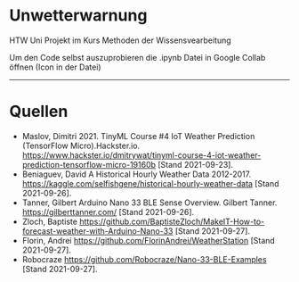 # Unwetterwarnung
HTW Uni Projekt im Kurs Methoden der Wissensvearbeitung

Um den Code selbst auszuprobieren die .ipynb Datei in Google Collab öffnen (Icon in der Datei)


---

# Quellen
* Maslov, Dimitri 2021. TinyML Course #4 IoT Weather Prediction (TensorFlow Micro).Hackster.io. https://www.hackster.io/dmitrywat/tinyml-course-4-iot-weather-prediction-tensorflow-micro-19160b [Stand 2021-09-23]. 
* Beniaguev, David A Historical Hourly Weather Data 2012-2017. https://kaggle.com/selfishgene/historical-hourly-weather-data [Stand 2021-09-26].
* Tanner, Gilbert Arduino Nano 33 BLE Sense Overview. Gilbert Tanner. https://gilberttanner.com/ [Stand 2021-09-26].
* Zloch, Baptiste https://github.com/BaptisteZloch/MakeIT-How-to-forecast-weather-with-Arduino-Nano-33 [Stand 2021-09-27].
* Florin, Andrei https://github.com/FlorinAndrei/WeatherStation [Stand 2021-09-27].
* Robocraze https://github.com/Robocraze/Nano-33-BLE-Examples [Stand 2021-09-27].
